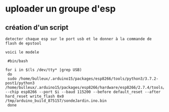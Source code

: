 # uploader un groupe d'esp 
## création d'un script
    detecter chaque esp sur le port usb et le donner à la commande de flash de epstool

    voici le modele

     #bin/bash
```
for i in $(ls /dev/tty* |grep USB)
 do 
 sudo /home/bulleux/.arduino15/packages/esp8266/tools/python3/3.7.2-post1/python3 /home/bulleux/.arduino15/packages/esp8266/hardware/esp8266/2.7.4/tools/upload.py --chip esp8266 --port $i --baud 115200 --before default_reset --after hard_reset write_flash 0x0 /tmp/arduino_build_875157/sondeJardin.ino.bin
 done
```